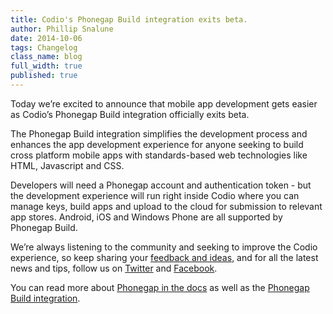 ```yaml
---
title: Codio's Phonegap Build integration exits beta.
author: Phillip Snalune
date: 2014-10-06
tags: Changelog
class_name: blog
full_width: true
published: true
---
```

 
Today we’re excited to announce that mobile app development gets easier as Codio’s Phonegap Build integration officially exits beta. 

The Phonegap Build integration simplifies the development process and enhances the app development experience for anyone seeking to build cross platform mobile apps with standards-based web technologies like HTML, Javascript and CSS. 

Developers will need a Phonegap account and authentication token - but the development experience will run right inside Codio where you can manage keys, build apps and upload to the cloud for submission to relevant app stores.  Android, iOS and Windows Phone are all supported by Phonegap Build.

We’re always listening to the community and seeking to improve the Codio experience, so keep sharing your [feedback and ideas](http://forum.codio.com), and for all the latest news and tips, follow us on [Twitter](https://twitter.com/codiohq) and [Facebook](https://www.facebook.com/CodioHQ).

You can read more about [Phonegap in the docs](/docs/phonegap) as well as the [Phonegap Build integration](/docs/specifics/phonegapbuild).